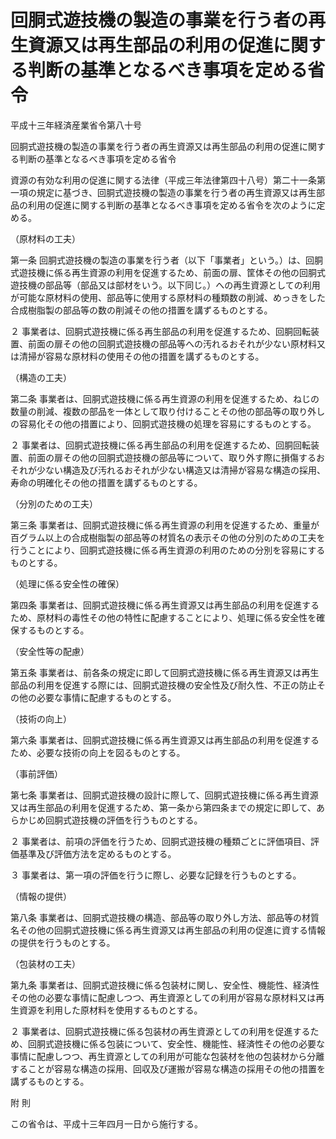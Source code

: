 # 回胴式遊技機の製造の事業を行う者の再生資源又は再生部品の利用の促進に関する判断の基準となるべき事項を定める省令

平成十三年経済産業省令第八十号

回胴式遊技機の製造の事業を行う者の再生資源又は再生部品の利用の促進に関する判断の基準となるべき事項を定める省令

資源の有効な利用の促進に関する法律（平成三年法律第四十八号）第二十一条第一項の規定に基づき、回胴式遊技機の製造の事業を行う者の再生資源又は再生部品の利用の促進に関する判断の基準となるべき事項を定める省令を次のように定める。

（原材料の工夫）

第一条 回胴式遊技機の製造の事業を行う者（以下「事業者」という。）は、回胴式遊技機に係る再生資源の利用を促進するため、前面の扉、筐体その他の回胴式遊技機の部品等（部品又は部材をいう。以下同じ。）への再生資源としての利用が可能な原材料の使用、部品等に使用する原材料の種類数の削減、めっきをした合成樹脂製の部品等の数の削減その他の措置を講ずるものとする。

２ 事業者は、回胴式遊技機に係る再生部品の利用を促進するため、回胴回転装置、前面の扉その他の回胴式遊技機の部品等への汚れるおそれが少ない原材料又は清掃が容易な原材料の使用その他の措置を講ずるものとする。

（構造の工夫）

第二条 事業者は、回胴式遊技機に係る再生資源の利用を促進するため、ねじの数量の削減、複数の部品を一体として取り付けることその他の部品等の取り外しの容易化その他の措置により、回胴式遊技機の処理を容易にするものとする。

２ 事業者は、回胴式遊技機に係る再生部品の利用を促進するため、回胴回転装置、前面の扉その他の回胴式遊技機の部品等について、取り外す際に損傷するおそれが少ない構造及び汚れるおそれが少ない構造又は清掃が容易な構造の採用、寿命の明確化その他の措置を講ずるものとする。

（分別のための工夫）

第三条 事業者は、回胴式遊技機に係る再生資源の利用を促進するため、重量が百グラム以上の合成樹脂製の部品等の材質名の表示その他の分別のための工夫を行うことにより、回胴式遊技機に係る再生資源の利用のための分別を容易にするものとする。

（処理に係る安全性の確保）

第四条 事業者は、回胴式遊技機に係る再生資源又は再生部品の利用を促進するため、原材料の毒性その他の特性に配慮することにより、処理に係る安全性を確保するものとする。

（安全性等の配慮）

第五条 事業者は、前各条の規定に即して回胴式遊技機に係る再生資源又は再生部品の利用を促進する際には、回胴式遊技機の安全性及び耐久性、不正の防止その他の必要な事情に配慮するものとする。

（技術の向上）

第六条 事業者は、回胴式遊技機に係る再生資源又は再生部品の利用を促進するため、必要な技術の向上を図るものとする。

（事前評価）

第七条 事業者は、回胴式遊技機の設計に際して、回胴式遊技機に係る再生資源又は再生部品の利用を促進するため、第一条から第四条までの規定に即して、あらかじめ回胴式遊技機の評価を行うものとする。

２ 事業者は、前項の評価を行うため、回胴式遊技機の種類ごとに評価項目、評価基準及び評価方法を定めるものとする。

３ 事業者は、第一項の評価を行うに際し、必要な記録を行うものとする。

（情報の提供）

第八条 事業者は、回胴式遊技機の構造、部品等の取り外し方法、部品等の材質名その他の回胴式遊技機に係る再生資源又は再生部品の利用の促進に資する情報の提供を行うものとする。

（包装材の工夫）

第九条 事業者は、回胴式遊技機に係る包装材に関し、安全性、機能性、経済性その他の必要な事情に配慮しつつ、再生資源としての利用が容易な原材料又は再生資源を利用した原材料を使用するものとする。

２ 事業者は、回胴式遊技機に係る包装材の再生資源としての利用を促進するため、回胴式遊技機に係る包装について、安全性、機能性、経済性その他の必要な事情に配慮しつつ、再生資源としての利用が可能な包装材を他の包装材から分離することが容易な構造の採用、回収及び運搬が容易な構造の採用その他の措置を講ずるものとする。

附 則

この省令は、平成十三年四月一日から施行する。
